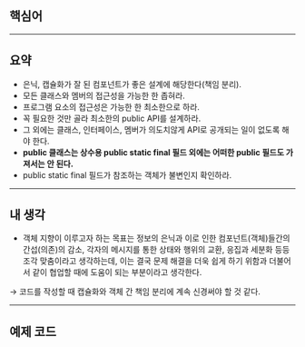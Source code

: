 ## 핵심어

---

## 요약

- 은닉, 캡슐화가 잘 된 컴포넌트가 좋은 설계에 해당한다(책임 분리).
- 모든 클래스와 멤버의 접근성을 가능한 한 좁혀라.
- 프로그램 요소의 접근성은 가능한 한 최소한으로 하라.
- 꼭 필요한 것만 골라 최소한의 public API를 설계하라.
- 그 외에는 클래스, 인터페이스, 멤버가 의도치않게 API로 공개되는 일이 없도록 해야 한다.
- **public 클래스는 상수용 public static final 필드 외에는 어떠한 public 필드도 가져서는 안 된다.**
- public static final 필드가 참조하는 객체가 불변인지 확인하라.

---

## 내 생각

- 객체 지향이 이루고자 하는 목표는 정보의 은닉과 이로 인한 컴포넌트(객체)들간의 간섭(의존)의 감소, 각자의 메시지를 통한 상태와 행위의 교환, 응집과 세분화 등등 조각 맞춤이라고 생각하는데, 이는 결국 문제 해결을 더욱 쉽게 하기 위함과 더불어서 같이 협업할 때에 도움이 되는 부분이라고 생각한다.

→ 코드를 작성할 때 캡슐화와 객체 간 책임 분리에 계속 신경써야 할 것 같다.

---

## 예제 코드

```java

```
